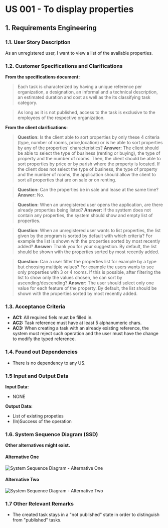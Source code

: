 # US 001 - To display properties 

## 1. Requirements Engineering


### 1.1. User Story Description


As an unregistered user, I want to view a list of the available properties.



### 1.2. Customer Specifications and Clarifications 


**From the specifications document:**

>	Each task is characterized by having a unique reference per organization, a designation, an informal and a technical description, an estimated duration and cost as well as the its classifying task category. 


>	As long as it is not published, access to the task is exclusive to the employees of the respective organization. 



**From the client clarifications:**

> **Question:**  Is the client able to sort properties by only these 4 criteria (type, number of rooms, price,location) or is he able to sort properties by any of the properties' characteristics? 
> **Answer:** The client should be able to select the type of business (renting or buying), the type of property and the number of rooms. Then, the client should be able to sort properties by price or by parish where the property is located.
If the client does not select the type of business, the type of property and the number of rooms, the application should allow the client to sort all properties that are on sale or on renting.

> **Question:** Can the properties be in sale and lease at the same time? 
> **Answer:** No.

> **Question:** When an unregistered user opens the application, are there already properties being listed?
> **Answer:** If the systtem does not contain any properties, the system should show and empty list of properties. 

> **Question:** When an unregistered user wants to list properties, the list given by the program is sorted by default with which criteria? For example the list is shown with the properties sorted by most recently added?
> **Answer:** Thank you for your suggestion. By default, the list should be shown with the properties sorted by most recently added.

> **Question:**  Can a user filter the properties list for example by a type but choosing multiple values? For example the users wants to see only properties with 3 or 4 rooms. If this is possible, after filtering the list to show only the values chosen, he can sort by ascending/descending?
> **Answer:** The user should select only one value for each feature of the property. By default, the list should be shown with the properties sorted by most recently added.

### 1.3. Acceptance Criteria


* **AC1:** All required fiels must be filled in.
* **AC2:** Task reference must have at least 5 alphanumeric chars.
* **AC3:** When creating a task with an already existing reference, the system must reject such operation and the user must have the change to modify the typed reference.


### 1.4. Found out Dependencies


* There is no dependency to any US.


### 1.5 Input and Output Data


**Input Data:**
+ NONE


**Output Data:**

* List of existing propeties
* (In)Success of the operation

### 1.6. System Sequence Diagram (SSD)

**Other alternatives might exist.**

#### Alternative One

![System Sequence Diagram - Alternative One](svg/us001-system-sequence-diagram-alternative-one.svg)

#### Alternative Two

![System Sequence Diagram - Alternative Two](svg/us006-system-sequence-diagram-alternative-two.svg)

### 1.7 Other Relevant Remarks

* The created task stays in a "not published" state in order to distinguish from "published" tasks.